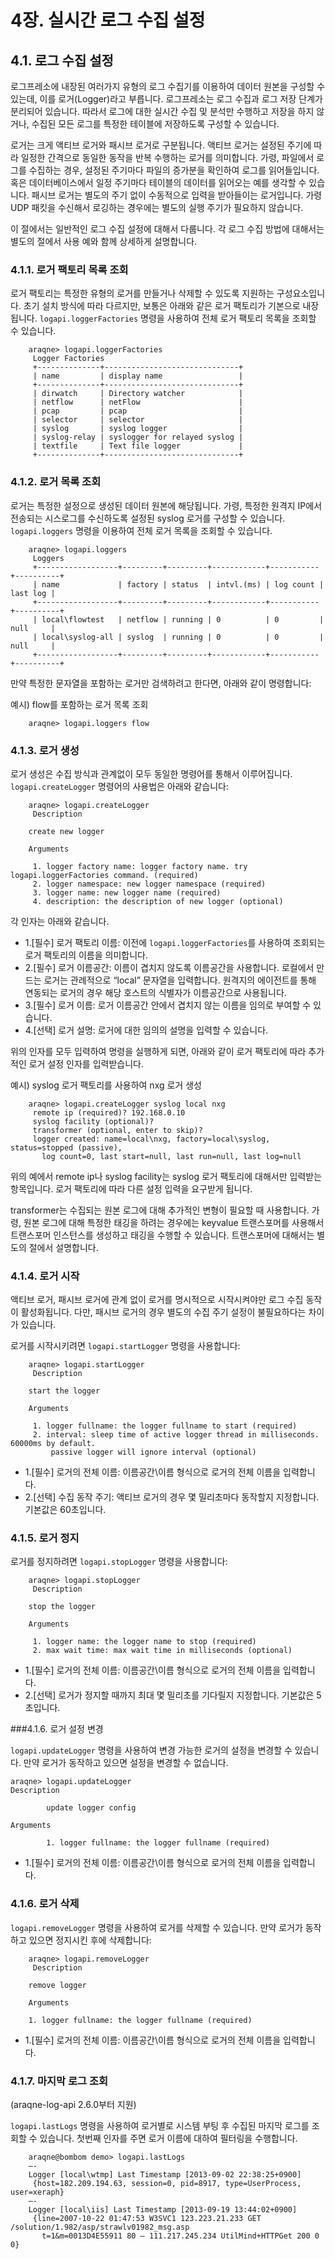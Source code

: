 # 4장. 실시간 로그 수집 설정

## 4.1. 로그 수집 설정

로그프레소에 내장된 여러가지 유형의 로그 수집기를 이용하여 데이터 원본을 구성할 수 있는데, 이를 로거(Logger)라고 부릅니다. 로그프레소는 로그 수집과 로그 저장 단계가 분리되어 있습니다. 따라서 로그에 대한 실시간 수집 및 분석만 수행하고 저장을 하지 않거나, 수집된 모든 로그를 특정한 테이블에 저장하도록 구성할 수 있습니다.

로거는 크게 액티브 로거와 패시브 로거로 구분됩니다. 액티브 로거는 설정된 주기에 따라 일정한 간격으로 동일한 동작을 반복 수행하는 로거를 의미합니다. 가령, 파일에서 로그를 수집하는 경우, 설정된 주기마다 파일의 증가분을 확인하여 로그를 읽어들입니다. 혹은 데이터베이스에서 일정 주기마다 테이블의 데이터를 읽어오는 예를 생각할 수 있습니다. 패시브 로거는 별도의 주기 없이 수동적으로 입력을 받아들이는 로거입니다. 가령 UDP 패킷을 수신해서 로깅하는 경우에는 별도의 실행 주기가 필요하지 않습니다.

이 절에서는 일반적인 로그 수집 설정에 대해서 다룹니다. 각 로그 수집 방법에 대해서는 별도의 절에서 사용 예와 함께 상세하게 설명합니다.

### 4.1.1. 로거 팩토리 목록 조회

로거 팩토리는 특정한 유형의 로거를 만들거나 삭제할 수 있도록 지원하는 구성요소입니다. 초기 설치 방식에 따라 다르지만, 보통은 아래와 같은 로거 팩토리가 기본으로 내장됩니다. `logapi.loggerFactories` 명령을 사용하여 전체 로거 팩토리 목록을 조회할 수 있습니다.

~~~
    araqne> logapi.loggerFactories
     Logger Factories
     +--------------+------------------------------+
     | name         | display name                 |
     +--------------+------------------------------+
     | dirwatch     | Directory watcher            |
     | netflow      | netFlow                      |
     | pcap         | pcap                         |
     | selector     | selector                     |
     | syslog       | syslog logger                |
     | syslog-relay | syslogger for relayed syslog |
     | textfile     | Text file logger             |
     +--------------+------------------------------+
~~~

### 4.1.2. 로거 목록 조회

로거는 특정한 설정으로 생성된 데이터 원본에 해당됩니다. 가령, 특정한 원격지 IP에서 전송되는 시스로그를 수신하도록 설정된 syslog 로거를 구성할 수 있습니다. `logapi.loggers` 명령을 이용하여 전체 로거 목록을 조회할 수 있습니다.

~~~
    araqne> logapi.loggers
     Loggers
     +------------------+---------+---------+------------+-----------+----------+
     | name             | factory | status  | intvl.(ms) | log count | last log |
     +------------------+---------+---------+------------+-----------+----------+
     | local\flowtest   | netflow | running | 0          | 0         | null     |
     | local\syslog-all | syslog  | running | 0          | 0         | null     |
     +------------------+---------+---------+------------+-----------+----------+
~~~

만약 특정한 문자열을 포함하는 로거만 검색하려고 한다면, 아래와 같이 명령합니다:

예시) flow를 포함하는 로거 목록 조회

~~~
	araqne> logapi.loggers flow
~~~

### 4.1.3. 로거 생성

로거 생성은 수집 방식과 관계없이 모두 동일한 명령어를 통해서 이루어집니다. `logapi.createLogger` 명령어의 사용법은 아래와 같습니다:

~~~
    araqne> logapi.createLogger
     Description

    create new logger

    Arguments

     1. logger factory name: logger factory name. try logapi.loggerFactories command. (required)
     2. logger namespace: new logger namespace (required)
     3. logger name: new logger name (required)
     4. description: the description of new logger (optional)
~~~

각 인자는 아래와 같습니다.

* 1.[필수] 로거 팩토리 이름: 이전에 `logapi.loggerFactories`를 사용하여 조회되는 로거 팩토리의 이름을 의미합니다.
* 2.[필수] 로거 이름공간: 이름이 겹치지 않도록 이름공간을 사용합니다. 로컬에서 만드는 로거는 관례적으로 “local” 문자열을 입력합니다. 원격지의 에이전트를 통해 연동되는 로거의 경우 해당 호스트의 식별자가 이름공간으로 사용됩니다.
* 3.[필수] 로거 이름: 로거 이름공간 안에서 겹치지 않는 이름을 임의로 부여할 수 있습니다.
* 4.[선택] 로거 설명: 로거에 대한 임의의 설명을 입력할 수 있습니다.

위의 인자를 모두 입력하여 명령을 실행하게 되면, 아래와 같이 로거 팩토리에 따라 추가적인 로거 설정 인자를 입력받습니다.

예시) syslog 로거 팩토리를 사용하여 nxg 로거 생성

~~~
    araqne> logapi.createLogger syslog local nxg
     remote ip (required)? 192.168.0.10
     syslog facility (optional)?
     transformer (optional, enter to skip)?
     logger created: name=local\nxg, factory=local\syslog, status=stopped (passive),
       log count=0, last start=null, last run=null, last log=null
~~~

위의 예에서 remote ip나 syslog facility는 syslog 로거 팩토리에 대해서만 입력받는 항목입니다. 로거 팩토리에 따라 다른 설정 입력을 요구받게 됩니다.

transformer는 수집되는 원본 로그에 대해 추가적인 변형이 필요할 때 사용합니다. 가령, 원본 로그에 대해 특정한 태깅을 하려는 경우에는 keyvalue 트랜스포머를 사용해서 트랜스포머 인스턴스를 생성하고 태깅을 수행할 수 있습니다. 트랜스포머에 대해서는 별도의 절에서 설명합니다.

### 4.1.4. 로거 시작

액티브 로거, 패시브 로거에 관계 없이 로거를 명시적으로 시작시켜야만 로그 수집 동작이 활성화됩니다. 다만, 패시브 로거의 경우 별도의 수집 주기 설정이 불필요하다는 차이가 있습니다.

로거를 시작시키려면 `logapi.startLogger` 명령을 사용합니다:

~~~
    araqne> logapi.startLogger
     Description

    start the logger

    Arguments

     1. logger fullname: the logger fullname to start (required)
     2. interval: sleep time of active logger thread in milliseconds. 60000ms by default.
         passive logger will ignore interval (optional)
~~~

* 1.[필수] 로거의 전체 이름: 이름공간\\이름 형식으로 로거의 전체 이름을 입력합니다.
* 2.[선택] 수집 동작 주기: 액티브 로거의 경우 몇 밀리초마다 동작할지 지정합니다. 기본값은 60초입니다.

### 4.1.5. 로거 정지

로거를 정지하려면 `logapi.stopLogger` 명령을 사용합니다:

~~~
    araqne> logapi.stopLogger
     Description

    stop the logger

    Arguments

     1. logger name: the logger name to stop (required)
     2. max wait time: max wait time in milliseconds (optional)
~~~

* 1.[필수] 로거의 전체 이름: 이름공간\\이름 형식으로 로거의 전체 이름을 입력합니다.
* 2.[선택] 로거가 정지할 때까지 최대 몇 밀리초를 기다릴지 지정합니다. 기본값은 5초입니다.

###4.1.6. 로거 설정 변경

 `logapi.updateLogger` 명령을 사용하여 변경 가능한 로거의 설정을 변경할 수 있습니다. 만약 로거가 동작하고 있으면 설정을 변경할 수 없습니다.

~~~
araqne> logapi.updateLogger
Description

        update logger config

Arguments

        1. logger fullname: the logger fullname (required)

~~~

* 1.[필수] 로거의 전체 이름: 이름공간\\이름 형식으로 로거의 전체 이름을 입력합니다.

### 4.1.6. 로거 삭제

`logapi.removeLogger` 명령을 사용하여 로거를 삭제할 수 있습니다. 만약 로거가 동작하고 있으면 정지시킨 후에 삭제합니다:

~~~
    araqne> logapi.removeLogger
     Description

    remove logger

    Arguments

    1. logger fullname: the logger fullname (required)
~~~

* 1.[필수] 로거의 전체 이름: 이름공간\\이름 형식으로 로거의 전체 이름을 입력합니다.

### 4.1.7. 마지막 로그 조회

(araqne-log-api 2.6.0부터 지원)

`logapi.lastLogs` 명령을 사용하여 로거별로 시스템 부팅 후 수집된 마지막 로그를 조회할 수 있습니다. 첫번째 인자를 주면 로거 이름에 대하여 필터링을 수행합니다.

~~~
    araqne@bombom demo> logapi.lastLogs
    —-
    Logger [local\wtmp] Last Timestamp [2013-09-02 22:38:25+0900]
     {host=182.209.194.63, session=0, pid=8917, type=UserProcess, user=xeraph}
    —-
    Logger [local\iis] Last Timestamp [2013-09-19 13:44:02+0900]
     {line=2007-10-22 01:47:53 W3SVC1 123.223.21.233 GET /solution/1.982/asp/strawlv01982_msg.asp
       t=1&m=0013D4E55911 80 – 111.217.245.234 UtilMind+HTTPGet 200 0 0}
~~~

